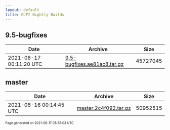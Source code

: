 ```yaml
---
layout: default
title: GLPI Nightly Builds
---
```


## 9.5-bugfixes

Date|Archive|Size
---|---|---
2021-06-17 00:11:20 UTC|[9.5-bugfixes.ae81ac8.tar.gz](9.5-bugfixes.ae81ac8.tar.gz)|45727045

## master

Date|Archive|Size
---|---|---
2021-06-16 00:14:45 UTC|[master.2c4f092.tar.gz](master.2c4f092.tar.gz)|50952515

<font size="1">Page generated on 2021-06-17 08:36:03 UTC</font>
